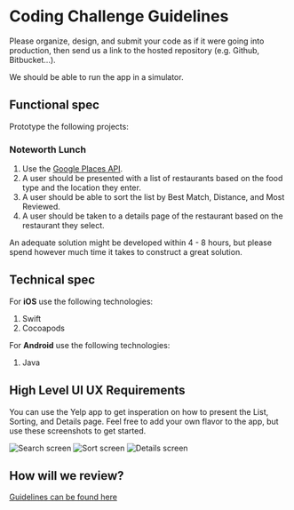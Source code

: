 Coding Challenge Guidelines
===========================

Please organize, design, and submit your code as if it were going into production,
then send us a link to the hosted repository (e.g. Github, Bitbucket...).

We should be able to run the app in a simulator.

Functional spec
---------------

Prototype the following projects:

### Noteworth Lunch

1. Use the [Google Places API](https://developers.google.com/places/).
1. A user should be presented with a list of restaurants based on the food type
and the location they enter.
2. A user should be able to sort the list by Best Match, Distance, and Most Reviewed.
3. A user should be taken to a details page of the restaurant based on the restaurant
they select.

An adequate solution might be developed within 4 - 8 hours, but please spend however much time it takes to construct a great solution.

Technical spec
--------------

For **iOS** use the following technologies:

1. Swift
2. Cocoapods

For **Android** use the following technologies:
1. Java

High Level UI UX Requirements
-----------------------------

You can use the Yelp app to get insperation on how to present the List, 
Sorting, and Details page. Feel free to add your own flavor to the app, but use 
these screenshots to get started.

![Search screen](images/search.png)
![Sort screen](images/sort.png)
![Details screen](images/details.png)

How will we review?
-------------------

[Guidelines can be found here](https://github.com/datamindedsolutions/coding-challenge)
